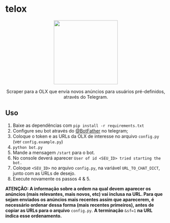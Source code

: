 # telox
<p align="center" >
<img width="200" height="200" src="https://user-images.githubusercontent.com/21281174/201219494-2f6ab07c-8f7b-407b-87a8-a871a63a6263.png"> 
<p>
<p align="center" >
Scraper para a OLX que envia novos anúncios para usuários pré-definidos, através do Telegram.
</p>

Uso
---
1. Baixe as dependências com `pip install -r requirements.txt`
2. Configure seu bot através do [@BotFather](https://t.me/botfather) no telegram;
3. Coloque o token e as URLs da OLX de interesse no arquivo `config.py` (ver `config.example.py`)
4. `python bot.py`
5. Mande a mensagem `/start` para o bot. 
6. No console deverá aparecer `User of id <SEU_ID> tried starting the bot.`
7. Coloque `<SEU_ID>` no arquivo `config.py`, na variável `URL_TO_CHAT_DICT`, junto com as URLs de desejo.
8. Execute novamente os passos 4 & 5.


**ATENÇÃO: A informação sobre a ordem na qual devem aparecer os anúncios (mais relevantes, mais novos, etc) vai inclusa na URL. Para que sejam enviados os anúncios mais recentes assim que aparecerem, é necessário ordenar dessa forma (mais recentes primeiros), antes de copiar as URLs para o arquivo** `config.py`. **A terminação** `&sf=1` **na URL indica esse ordenamento.**
